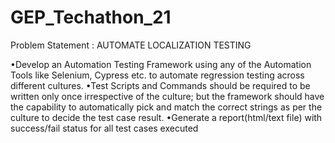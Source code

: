 # GEP_Techathon_21

Problem Statement : AUTOMATE LOCALIZATION TESTING

•Develop an Automation Testing Framework using any of the Automation Tools like Selenium, Cypress etc. to automate regression testing across different cultures.
•Test Scripts and Commands should be required to be written only once irrespective of the culture; but the framework should have the capability to automatically pick and match the correct strings as per the culture to decide the test case result.
•Generate a report(html/text file) with success/fail status for all test cases executed
